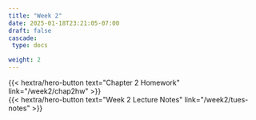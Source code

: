 ```yaml
---
title: "Week 2"
date: 2025-01-18T23:21:05-07:00
draft: false
cascade:
 type: docs

weight: 2
---
```


<div class="mt-8">
{{< hextra/hero-button text="Chapter 2 Homework" link="/week2/chap2hw" >}}
</div>

<div class="mt-8">
{{< hextra/hero-button text="Week 2 Lecture Notes" link="/week2/tues-notes" >}}
</div>